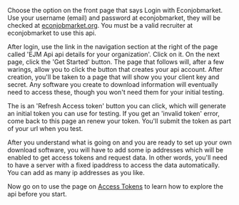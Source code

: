 Choose the option on the front page that says Login with Econjobmarket.  Use your username (email) and password at econjobmarket, they will be checked at [econjobmarket.org](https://econjobmarket.org).  You must be a valid recruiter at econjobmarket to use this api.


After login, use the link in the navigation section at the right of the page called 'EJM Api api details for your organization'.  Click on it.  On the next page, click the 'Get Started' button.
The page that follows will, after a few warings, allow you to click the button that creates your api account.  After creation, you'll be taken to a page that will show you 
your client key and secret.  Any software you create to download information will eventually need to access these,  though you won't need them for your initial testing.


The is an 'Refresh Access token' button you can click, which will generate an initial token you can use for testing.  If you get an 'invalid token' error, come back to this 
page an renew your token.  You'll submit the token as part of your url when you test.


After you understand what is going on and you are ready to set up your own download software, you will have to add some ip addresses which will be enabled to 
get access tokens and request data.  In other words, you'll need to have a server with a fixed ipaddress to access the data automatically.  You can add as many ip addresses
as you like.


Now go on to use the page on [Access Tokens](access_tokens) to learn how to explore the api before you start.